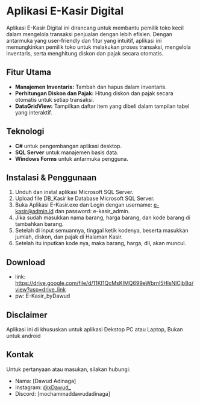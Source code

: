 # Aplikasi E-Kasir Digital

Aplikasi E-Kasir Digital ini dirancang untuk membantu pemilik toko kecil dalam mengelola transaksi penjualan dengan lebih efisien. Dengan antarmuka yang user-friendly dan fitur yang intuitif, aplikasi ini memungkinkan pemilik toko untuk melakukan proses transaksi, mengelola inventaris, serta menghitung diskon dan pajak secara otomatis.

## Fitur Utama

- **Manajemen Inventaris:** Tambah dan hapus dalam inventaris.
- **Perhitungan Diskon dan Pajak:** Hitung diskon dan pajak secara otomatis untuk setiap transaksi.
- **DataGridView:** Tampilkan daftar item yang dibeli dalam tampilan tabel yang interaktif.

## Teknologi

- **C#** untuk pengembangan aplikasi desktop.
- **SQL Server** untuk manajemen basis data.
- **Windows Forms** untuk antarmuka pengguna.

## Instalasi & Penggunaan

1. Unduh dan instal aplikasi Microsoft SQL Server.
2. Upload file DB_Kasir ke Database Microsoft SQL Server.
3. Buka Aplikasi E-Kasir.exe dan Login dengan username: e-kasir@admin.id dan password: e-kasir_admin.
4. Jika sudah masukkan nama barang, harga barang, dan kode barang di tambahkan barang.
5. Setelah di input semuannya, tinggal ketik kodenya, beserta masukkan jumlah, diskon, dan pajak di Halaman Kasir.
6. Setelah itu inputkan kode nya, maka barang, harga, dll, akan muncul.

## Download
- link: https://drive.google.com/file/d/11KI1QcMsKIMQ699eWbrnl5HlsNlCjb8q/view?usp=drive_link
- pw: E-Kasir_byDawud

## Disclaimer 
Aplikasi ini di khususkan untuk aplikasi Dekstop PC atau Laptop, Bukan untuk android 

## Kontak
Untuk pertanyaan atau masukan, silakan hubungi:

- Nama: [Dawud Adinaga]
- Instagram: [@xDawud_](https://www.instagram.com/dawud_adinaga/?next=%2F)
- Discord: [mochammaddawudadinaga]
